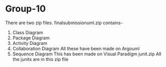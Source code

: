 Group-10
========
There are two zip files.
finalsubmissionuml.zip contains-
1) Class Diagram
2) Package Diagram
3) Activity Diagram
4) Collaboration Diagram
All these have been made on Argouml
5) Sequence Diagram
This has been made on Visual Paradigm
junit.zip
All the junits are in this zip file

